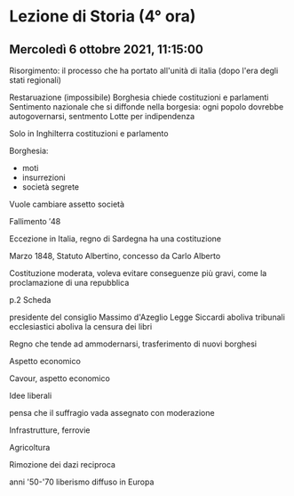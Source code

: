 #  Lezione di Storia (4° ora)
## Mercoledì 6 ottobre 2021, 11:15:00

Risorgimento: il processo che ha portato all'unità di italia (dopo l'era degli stati regionali)

Restaruazione (impossibile)
Borghesia chiede costituzioni e parlamenti
Sentimento nazionale che si diffonde nella borgesia:
ogni popolo dovrebbe autogovernarsi, sentmento
Lotte per indipendenza

Solo in Inghilterra costituzioni e parlamento

Borghesia:
* moti
* insurrezioni
* società segrete

Vuole cambiare assetto società

Fallimento $'48$


Eccezione in Italia, regno di Sardegna  ha una costituzione

Marzo $1848$, Statuto Albertino, concesso da Carlo Alberto

Costituzione moderata, voleva evitare conseguenze più gravi, come la proclamazione di una repubblica

p.2 Scheda

presidente del consiglio Massimo d'Azeglio
Legge Siccardi aboliva tribunali ecclesiastici
aboliva la censura dei libri

Regno che tende ad ammodernarsi, trasferimento di nuovi borghesi

Aspetto economico

Cavour, aspetto economico

Idee liberali

pensa che il suffragio vada assegnato con moderazione

Infrastrutture, ferrovie

Agricoltura

Rimozione dei dazi reciproca

anni '50-'70  liberismo diffuso in Europa
<!--stackedit_data:
eyJoaXN0b3J5IjpbLTE2NDYxOTczOTksMTM5NDk2MDY4OF19
-->